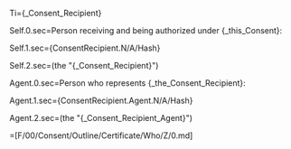 Ti={_Consent_Recipient}

Self.0.sec=Person receiving and being authorized under {_this_Consent}:

Self.1.sec={ConsentRecipient.N/A/Hash}

Self.2.sec=(the "{_Consent_Recipient}")

Agent.0.sec=Person who represents {_the_Consent_Recipient}:

Agent.1.sec={ConsentRecipient.Agent.N/A/Hash}

Agent.2.sec=(the "{_Consent_Recipient_Agent}")

=[F/00/Consent/Outline/Certificate/Who/Z/0.md]
